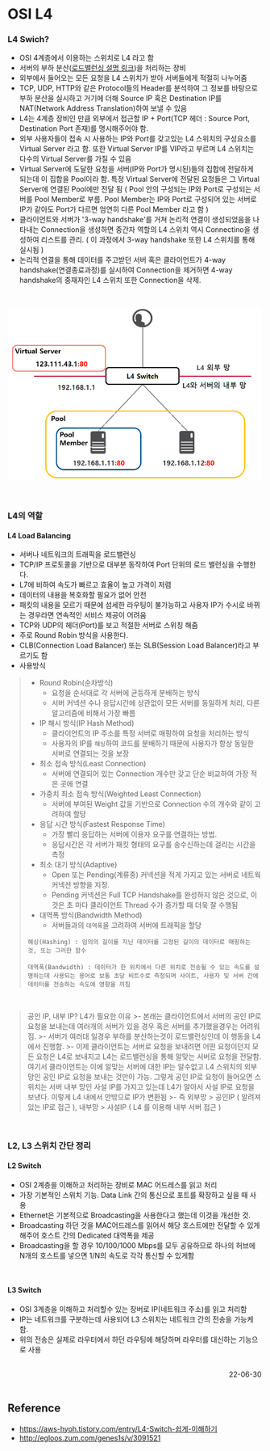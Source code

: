 # OSI L4

### L4 Swich?
- OSI 4계층에서 이용하는 스위치로 L4 라고 함
- 서버의 부하 분산([로드밸런싱 설명 링크](./Load%20Balancing.md))을 처리하는 장비  
- 외부에서 들어오는 모든 요청을 L4 스위치가 받아 서버들에게 적절히 나누어줌
- TCP, UDP, HTTP와 같은 Protocol들의 Header를 분석하여 그 정보를 바탕으로 부하 분산을 실시하고 거기에 더해 Source IP 혹은 Destination IP를 NAT(Network Address Translation)하여 보낼 수 있음
- L4는 4계층 장비인 만큼 외부에서 접근할 IP + Port(TCP 헤더 : Source Port, Destination Port 존재)를 명시해주어야 함. 
- 외부 사용자들이 접속 시 사용하는 IP와 Port를 갖고있는 L4 스위치의 구성요소를 Virtual Server 라고 함. 또한 Virtual Server IP를 VIP라고 부르며 L4 스위치는 다수의 Virtual Server를 가질 수 있음
- Virtual Server에 도달한 요청을 서버(IP와 Port가 명시된)들의 집합에 전달하게 되는데 이 집합을 Pool이라 함. 특정 Virtual Server에 전달된 요청들은 그 Virtual Server에 연결된 Pool에만 전달 됨 ( Pool 안의 구성되는 IP와 Port로 구성되는 서버를 Pool Member로 부름. Pool Member는 IP와 Port로 구성되어 있는 서버로 IP가 같아도 Port가 다르면 엄연히 다른 Pool Member 라고 함 )
- 클라이언트와 서버가 '3-way handshake'를 거쳐 논리적 연결이 생성되었음을 나타내는 Connection을 생성하면 중간자 역할의 L4 스위치 역시 Connectino을 생성하여 리스트를 관리. ( 이 과정에서 3-way handshake 또한 L4 스위치를 통해 실시됨 )
- 논리적 연결을 통해 데이터를 주고받던 서버 혹은 클라이언트가 4-way handshake(연결종료과정)를 실시하여 Connection을 제거하면 4-way handshake의 중재자인 L4 스위치 또한 Connection을 삭제.

<br>

![L4 Structure](./img/L4_network.png)

<br>

### L4의 역할

#### L4 Load Balancing 
- 서버나 네트워크의 트래픽을 로드밸런싱
- TCP/IP 프로토콜을 기반으로 대부분 동작하여 Port 단위의 로드 밸런싱을 수행한다. 
- L7에 비하여 속도가 빠르고 효율이 높고 가격이 저렴
- 데이터의 내용을 복호화할 필요가 없어 안전
- 패킷의 내용을 모르기 때문에 섬세한 라우팅이 불가능하고 사용자 IP가 수시로 바뀌는 경우라면 연속적인 서비스 제공이 어려움
- TCP와 UDP의 헤더(Port)를 보고 적절한 서버로 스위칭 해줌
- 주로 Round Robin 방식을 사용한다.
- CLB(Connection Load Balancer) 또는 SLB(Session Load Balancer)라고 부르기도 함
- 사용방식
>- Round Robin(순차방식)
>    - 요청을 순서대로 각 서버에 균등하게 분배하는 방식
>    - 서버 커넥션 수나 응답시간에 상관없이 모든 서버를 동일하게 처리, 다른 알고리즘에 비해서 가장 빠름
>- IP 해시 방식(IP Hash Method)
>    - 클라이언트의 IP 주소를 특정 서버로 매핑하여 요청을 처리하는 방식
>    - 사용자의 IP를 <code>해싱</code>하여 코드를 분배하기 때문에 사용자가 항상 동일한 서버로 연결되는 것을 보장
>- 최소 접속 방식(Least Connection)
>    - 서버에 연결되어 있는 Connection 개수만 갖고 단순 비교하여 가장 적은 곳에 연결
>- 가중치 최소 접속 방식(Weighted Least Connection)
>    - 서버에 부여된 Weight 값을 기반으로 Connection 수의 개수와 같이 고려하여 할당
>- 응답 시간 방식(Fastest Response Time)
>    - 가장 빨리 응답하는 서버에 이용자 요구를 연결하는 방법.
>    - 응답시간은 각 서버가 패킷 형태의 요구를 송수신하는데 걸리는 시간을 측정
>- 최소 대기 방식(Adaptive)
>    - Open 또는 Pending(계류중) 커넥션을 적게 가지고 있는 서버로 네트웍 커넥션 방향을 지정.
>    - Pending 커넥션은 Full TCP Handshake를 완성하지 않은 것으로, 이것은 초 마다 클라이언트 Thread 수가 증가할 때 더욱 잘 수행됨
>- 대역폭 방식(Bandwidth Method)
>    - 서버들과의 <code>대역폭</code>을 고려하여 서버에 트래픽을 할당
>
>```
>해싱(Hashing) : 임의의 길이를 지닌 데이터를 고정된 길이의 데이터로 매핑하는 것, 또는 그러한 함수
>
>대역폭(Bandwidth) : 데이터가 한 위치에서 다른 위치로 전송될 수 있는 속도를 설명하는데 사용되는 용어로 보통 초당 비트수로 측정되며 사이트, 사용자 및 서버 간에 데이터를 전송하는 속도에 영향을 끼침
>```
<br>

> 공인 IP, 내부 IP? L4가 필요한 이유
    >- 본래는 클라이언트에서 서버의 공인 IP로 요청을 보내는데 여러개의 서버가 있을 경우 혹은 서버를 추가했을경우는 어려워짐. 
    >- 서버가 여러대 일경우 부하를 분산하는것이 로드밸런싱인데 이 행동을 L4에서 진행함. 
    >- 이제 클라이언트는 서버로 요청을 보내려면 어떤 요청이던지 모든 요청은 L4로 보내지고 L4는 로드밸런싱을 통해 알맞는 서버로 요청을 전달함. 여기서 클라이언트는 이에 알맞는 서버에 대한 IP는 알수없고 L4 스위치의 외부 망인 공인 IP로 요청을 보내는 것만이 가능. 그렇게 공인 IP로 요청이 들어오면 스위치는 서버 내부 망인 사설 IP를 가지고 있는데 L4가 알아서 사설 IP로 요청을 보낸다. 이렇게 L4 내에서 안밖으로 IP가 변환됨
    >- 즉 외부망 \> 공인IP ( 알려져있는 IP로 접근 ), 내부망 \> 사설IP ( L4 를 이용해 내부 서버 접근 )

<br>

### L2, L3 스위치 간단 정리
#### L2 Switch
- OSI 2계층을 이해하고 처리하는 장비로 MAC 어드레스를 읽고 처리
- 가장 기본적인 스위치 기능. Data Link 간의 통신으로 포트를 확장하고 싶을 때 사용
- Ethernet은 기본적으로 Broadcasting을 사용한다고 했는데 이것을 개선한 것.
- Broadcasting 하던 것을 MAC어드레스를 읽어서 해당 호스트에만 전달할 수 있게 해주어 호스트 간의 Dedicated 대역폭을 제공
- Broadcasting을 할 경우 10/100/1000 Mbps를 모두 공유하므로 하나의 허브에 N개의 호스트를 넣으면 1/N의 속도로 각각 통신할 수 있게함

<br>

#### L3 Switch
- OSI 3계층을 이해하고 처리할수 있는 장버로 IP(네트워크 주소)를 읽고 처리함
- IP는 네트워크를 구분하는데 사용되어 L3 스위치는 네트워크 간의 전송을 가능케함.
- 위의 전송은 실제로 라우터에서 하던 라우팅에 해당하며 라우터를 대신하는 기능으로 사용

<br>

<div style="text-align: right">22-06-30</div>

<br>

## Reference
- https://aws-hyoh.tistory.com/entry/L4-Switch-쉽게-이해하기
- http://egloos.zum.com/genes1s/v/3091521